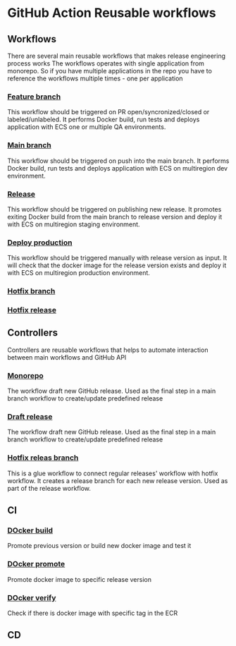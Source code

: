 # GitHub Action Reusable workflows

## Workflows 

There are several main reusable workflows that makes release engineering process works
The workflows operates with single application from monorepo.
So if you have multiple applications in the repo you have to reference the workflows multiple times - 
one per application 

### [Feature branch](.github/workflows/dockerized-ecs-app-feature-branch.yml)

This workflow should be triggered on PR open/syncronized/closed or labeled/unlabeled.
It performs Docker build, run tests and deploys application with ECS one or multiple QA environments.

### [Main branch](.github/workflows/dockerized-ecs-app-main-branch.yml) 

This workflow should be triggered on push into the main branch. 
It performs Docker build, run tests and deploys application with ECS on multiregion dev environment.

### [Release](.github/workflows/dockerized-ecs-app-release.yml)

This workflow should be triggered on publishing new release.
It promotes exiting Docker build from the main branch to release version and deploy it with ECS on multiregion staging 
environment.

### [Deploy production](.github/workflows/dockerized-ecs-app-deploy-production.yml)

This workflow should be triggered manually with release version as input.
It will check that the docker image for the release version exists and deploy it with ECS on multiregion
production environment.

### [Hotfix branch](.github/workflows/dockerized-ecs-app-hotfix-branch.yml)

### [Hotfix release](.github/workflows/dockerized-ecs-app-hotfix-release.yml)

## Controllers

Controllers are reusable workflows that helps to automate interaction between main workflows and GitHub API

### [Monorepo](.github/workflows/controller-monorepo.yml)

The workflow draft new GitHub release.
Used as the final step in a main branch workflow to create/update predefined release


### [Draft release](.github/workflows/controller-draft-release.yml)

The workflow draft new GitHub release. 
Used as the final step in a main branch workflow to create/update predefined release

### [Hotfix releas branch](.github/workflows/controller-hotfix-release-branch.yml)

This is a glue workflow to connect regular releases' workflow with hotfix workflow.
It creates a release branch for each new release version.
Used as part of the release workflow. 

## CI

### [DOcker build](.github/workflows/ci-dockerized-app-build.yml)

Promote previous version or build new docker image and test it 

### [DOcker promote](.github/workflows/ci-dockerized-app-promote.yml)

Promote docker image to specific release version

### [DOcker verify](.github/workflows/ci-dockerized-app-verify.yml)

Check if there is docker image with specific tag in the ECR

## CD